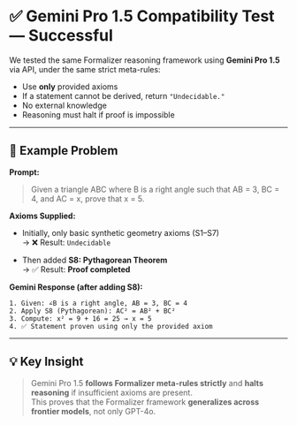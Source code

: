 # ✅ Gemini Pro 1.5 Compatibility Test — Successful

We tested the same Formalizer reasoning framework using **Gemini Pro 1.5** via API, under the same strict meta-rules:

- Use **only** provided axioms  
- If a statement cannot be derived, return `"Undecidable."`  
- No external knowledge  
- Reasoning must halt if proof is impossible

---

## 🧪 Example Problem

**Prompt:**

> Given a triangle ABC where B is a right angle such that AB = 3, BC = 4, and AC = x, prove that x = 5.

**Axioms Supplied:**

- Initially, only basic synthetic geometry axioms (S1–S7)  
  → ❌ Result: `Undecidable`

- Then added **S8: Pythagorean Theorem**  
  → ✅ Result: **Proof completed**

**Gemini Response (after adding S8):**

```
1. Given: ∠B is a right angle, AB = 3, BC = 4  
2. Apply S8 (Pythagorean): AC² = AB² + BC²  
3. Compute: x² = 9 + 16 = 25 → x = 5  
4. ✅ Statement proven using only the provided axiom
```

---

## 💡 Key Insight

> Gemini Pro 1.5 **follows Formalizer meta-rules strictly** and **halts reasoning** if insufficient axioms are present.  
> This proves that the Formalizer framework **generalizes across frontier models**, not only GPT-4o.
